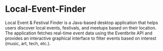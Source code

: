 # Local-Event-Finder
Local Event &amp; Festival Finder is a Java-based desktop application that helps users discover local events, festivals, and meetups based on their location. The application fetches real-time event data using the Eventbrite API and provides an interactive graphical interface to filter events based on interest (music, art, tech, etc.).
